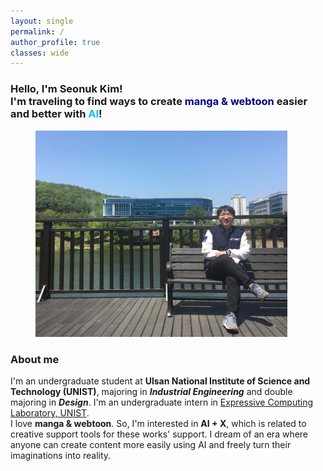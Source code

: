 ```yaml
---
layout: single
permalink: /
author_profile: true
classes: wide
---
```

### Hello, I'm Seonuk Kim! <br/> I'm traveling to find ways to create <span style="color:navy">manga & webtoon</span> easier and better with <span style="color:deepskyblue">AI</span>!

<figure style="width: 80%" class="align-center">
  <img src="/assets/images/about20220713.jpg" alt="">
</figure>

### About me
I'm an undergraduate student at **Ulsan National Institute of Science and Technology (UNIST)**, majoring in ***Industrial Engineering*** and double majoring in ***Design***. I'm an undergraduate intern in [Expressive Computing Laboratory, UNIST].  
I love **manga & webtoon**. So, I'm interested in **AI + X**, which is related to creative support tools for these works' support. I dream of an era where anyone can create content more easily using AI and freely turn their imaginations into reality.

[Expressive Computing Laboratory, UNIST]: https://www.klee141.com/
